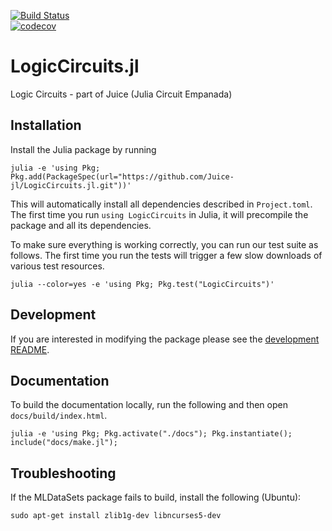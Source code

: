 [![Build Status](https://travis-ci.org/Juice-jl/LogicCircuits.jl.svg?branch=master)](https://travis-ci.org/Juice-jl/LogicCircuits.jl)	
[![codecov](https://codecov.io/gh/Juice-jl/LogicCircuits.jl/branch/master/graph/badge.svg)](https://codecov.io/gh/Juice-jl/LogicCircuits.jl)	


# LogicCircuits.jl
Logic Circuits - part of Juice (Julia Circuit Empanada)

## Installation

Install the Julia package by running

    julia -e 'using Pkg; Pkg.add(PackageSpec(url="https://github.com/Juice-jl/LogicCircuits.jl.git"))'

This will automatically install all dependencies described in `Project.toml`.
The first time you run `using LogicCircuits` in Julia, it will precompile the package and all its dependencies.

To make sure everything is working correctly, you can run our test suite as follows. The first time you run the tests will trigger a few slow downloads of various test resources.

    julia --color=yes -e 'using Pkg; Pkg.test("LogicCircuits")'

## Development

If you are interested in modifying the package please see the [development README](README_DEV.md).

## Documentation

To build the documentation locally, run the following and then open `docs/build/index.html`.

    julia -e 'using Pkg; Pkg.activate("./docs"); Pkg.instantiate(); include("docs/make.jl");

## Troubleshooting

If the MLDataSets package fails to build, install the following (Ubuntu):

  ``sudo apt-get install zlib1g-dev libncurses5-dev``
